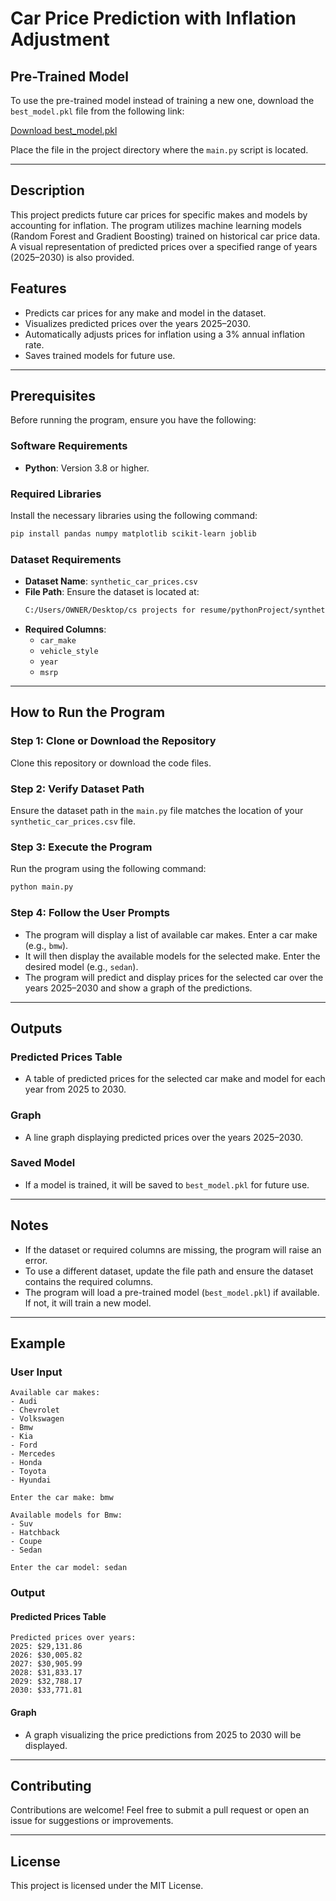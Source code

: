 # Car Price Prediction with Inflation Adjustment

## Pre-Trained Model
To use the pre-trained model instead of training a new one, download the `best_model.pkl` file from the following link:

[Download best_model.pkl](https://drive.google.com/file/d/1YOHWSmPlKK8Y4z1xujilawVc8Lg_aHDj/view?usp=drive_link)

Place the file in the project directory where the `main.py` script is located.

---

## Description
This project predicts future car prices for specific makes and models by accounting for inflation. The program utilizes machine learning models (Random Forest and Gradient Boosting) trained on historical car price data. A visual representation of predicted prices over a specified range of years (2025–2030) is also provided.

## Features
- Predicts car prices for any make and model in the dataset.
- Visualizes predicted prices over the years 2025–2030.
- Automatically adjusts prices for inflation using a 3% annual inflation rate.
- Saves trained models for future use.

---

## Prerequisites
Before running the program, ensure you have the following:

### Software Requirements
- **Python**: Version 3.8 or higher.

### Required Libraries
Install the necessary libraries using the following command:
```bash
pip install pandas numpy matplotlib scikit-learn joblib
```

### Dataset Requirements
- **Dataset Name**: `synthetic_car_prices.csv`
- **File Path**: Ensure the dataset is located at:
  ```bash
  C:/Users/OWNER/Desktop/cs projects for resume/pythonProject/synthetic_car_prices.csv
  ```
- **Required Columns**:
  - `car_make`
  - `vehicle_style`
  - `year`
  - `msrp`

---

## How to Run the Program

### Step 1: Clone or Download the Repository
Clone this repository or download the code files.

### Step 2: Verify Dataset Path
Ensure the dataset path in the `main.py` file matches the location of your `synthetic_car_prices.csv` file.

### Step 3: Execute the Program
Run the program using the following command:
```bash
python main.py
```

### Step 4: Follow the User Prompts
- The program will display a list of available car makes. Enter a car make (e.g., `bmw`).
- It will then display the available models for the selected make. Enter the desired model (e.g., `sedan`).
- The program will predict and display prices for the selected car over the years 2025–2030 and show a graph of the predictions.

---

## Outputs

### Predicted Prices Table
- A table of predicted prices for the selected car make and model for each year from 2025 to 2030.

### Graph
- A line graph displaying predicted prices over the years 2025–2030.

### Saved Model
- If a model is trained, it will be saved to `best_model.pkl` for future use.

---

## Notes
- If the dataset or required columns are missing, the program will raise an error.
- To use a different dataset, update the file path and ensure the dataset contains the required columns.
- The program will load a pre-trained model (`best_model.pkl`) if available. If not, it will train a new model.

---

## Example
### User Input
```plaintext
Available car makes:
- Audi
- Chevrolet
- Volkswagen
- Bmw
- Kia
- Ford
- Mercedes
- Honda
- Toyota
- Hyundai

Enter the car make: bmw

Available models for Bmw:
- Suv
- Hatchback
- Coupe
- Sedan

Enter the car model: sedan
```

### Output
#### Predicted Prices Table
```plaintext
Predicted prices over years:
2025: $29,131.86
2026: $30,005.82
2027: $30,905.99
2028: $31,833.17
2029: $32,788.17
2030: $33,771.81
```

#### Graph
- A graph visualizing the price predictions from 2025 to 2030 will be displayed.

---

## Contributing
Contributions are welcome! Feel free to submit a pull request or open an issue for suggestions or improvements.

---

## License
This project is licensed under the MIT License.
